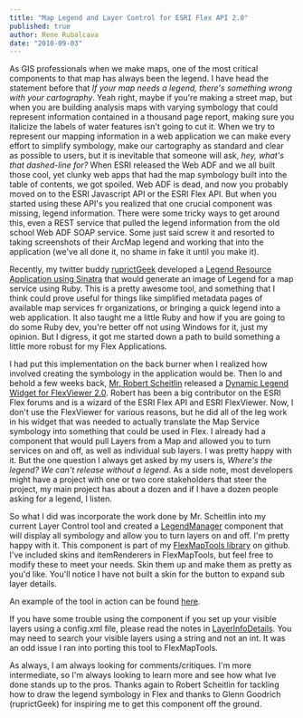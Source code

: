 ```yaml
---
title: "Map Legend and Layer Control for ESRI Flex API 2.0"
published: true
author: Rene Rubalcava
date: "2010-09-03"
---
```


As GIS professionals when we make maps, one of the most critical components to that map has always been the legend. I have head the statement before that _If your map needs a legend, there's something wrong with your cartography_. Yeah right, maybe if you're making a street map, but when you are building analysis maps with varying symbology that could represent information contained in a thousand page report, making sure you italicize the labels of water features isn't going to cut it. When we try to represent our mapping information in a web application we can make every effort to simplify symbology, make our cartography as standard and clear as possible to users, but it is inevitable that someone will ask, _hey, what's that dashed-line for?_ When ESRI released the Web ADF and we all built those cool, yet clunky web apps that had the map symbology built into the table of contents, we got spoiled. Web ADF is dead, and now you probably moved on to the ESRI Javascript API or the ESRI Flex API. But when you started using these API's you realized that one crucial component was missing, legend information. There were some tricky ways to get around this, even a REST service that pulled the legend information from the old school Web ADF SOAP service. Some just said screw it and resorted to taking screenshots of their ArcMap legend and working that into the application (we've all done it, no shame in fake it until you make it).

Recently, my twitter buddy [ruprictGeek](http://twitter.com/ruprictGeek) developed a [Legend Resource Application using Sinatra](http://bit.ly/cjE6v0) that would generate an image of Legend for a map service using Ruby. This is a pretty awesome tool, and something that I think could prove useful for things like simplified metadata pages of available map services fr organizations, or bringing a quick legend into a web application. It also taught me a little Ruby and how if you are going to do some Ruby dev, you're better off not using Windows for it, just my opinion. But I digress, it got me started down a path to build something a little more robust for my Flex Applications.

I had put this implementation on the back burner when I realized how involved creating the symbology in the application would be. Then lo and behold a few weeks back, [Mr. Robert Scheitlin](http://forums.arcgis.com/members/1920-rscheitlin) released a [Dynamic Legend Widget for FlexViewer 2.0](http://www.arcgis.com/home/item.html?id=f60406b9f52340d59eb557bf64136af6). Robert has been a big contributor on the ESRI Flex forums and is a wizard of the ESRI Flex API and ESRI FlexViewer. Now, I don't use the FlexViewer for various reasons, but he did all of the leg work in his widget that was needed to actually translate the Map Service symbology into something that could be used in Flex. I already had a component that would pull Layers from a Map and allowed you to turn services on and off, as well as individual sub layers. I was pretty happy with it. But the one question I always get asked by my users is, _Where's the legend? We can't release without a legend_. As a side note, most developers might have a project with one or two core stakeholders that steer the project, my main project has about a dozen and if I have a dozen people asking for a legend, I listen.

So what I did was incorporate the work done by Mr. Scheitlin into my current Layer Control tool and created a [LegendManager](http://github.com/odoe/FlexMapTools/blob/master/src/net/odoe/FlexMapTools/components/LegendManager.as) component that will display all symbology and allow you to turn layers on and off. I'm pretty happy with it. This component is part of my [FlexMapTools library](http://github.com/odoe/FlexMapTools/tree/master) on github. I've included skins and itemRenderers in FlexMapTools, but feel free to modify these to meet your needs. Skin them up and make them as pretty as you'd like. You'll notice I have not built a skin for the button to expand sub layer details.

An example of the tool in action can be found [here](https://odoe.net/thelab/flex/maplegend/Index.html).

If you have some trouble using the component if you set up your visible layers using a config.xml file, please read the notes in [LayerInfoDetails](http://github.com/odoe/FlexMapTools/blob/master/src/net/odoe/FlexMapTools/components/LayerInfoDetails.as). You may need to search your visible layers using a string and not an int. It was an odd issue I ran into porting this tool to FlexMapTools.

As always, I am always looking for comments/critiques. I'm more intermediate, so I'm always looking to learn more and see how what Ive done stands up to the pros. Thanks again to Robert Scheitlin for tackling how to draw the legend symbology in Flex and thanks to Glenn Goodrich (ruprictGeek) for inspiring me to get this component off the ground.
